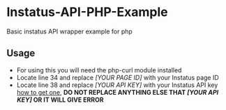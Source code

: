 # Instatus-API-PHP-Example
Basic instatus API wrapper example for php

## Usage
- For using this you will need the php-curl module installed
- Locate line 34 and replace *[YOUR PAGE ID]* with your Instatus page ID
- Locate line 38 and replace *[YOUR API KEY]* with your Instatus API key [how to get one](https://instatus.com/help/api#authentication), **DO NOT REPLACE ANYTHING ELSE THAT *[YOUR API KEY]* OR IT WILL GIVE ERROR**
